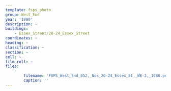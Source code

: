 ```yaml
---
template: fsps_photo
group: West_End
year: '1980'
description: ~
buildings:
    - Essex_Street/20-24_Essex_Street
coordinates: ~
heading: ~
classification: ~
section: ~
cell: ~
film_roll: ~
files:
    -
        filename: 'FSPS_West_End_052,_Nos_20-24_Essex_St,_WE-3,_1980.png'
        caption: ''
---
```

